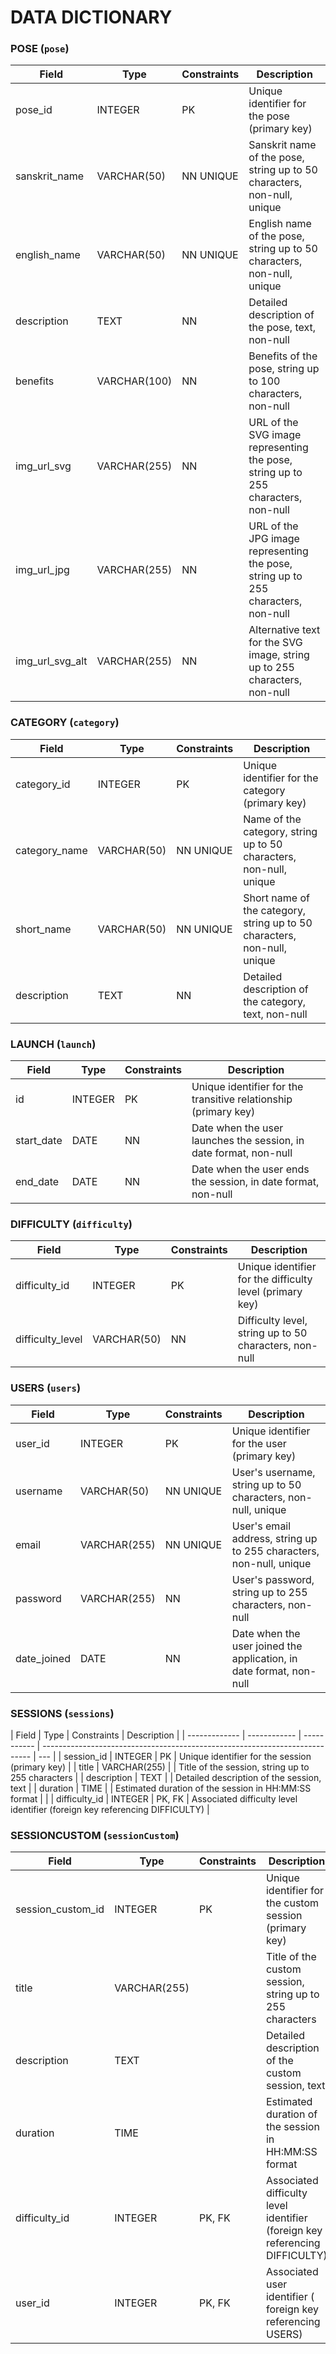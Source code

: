# DATA DICTIONARY

### POSE (`pose`)

| Field           | Type         | Constraints | Description                                                                       |
| --------------- | ------------ | ----------- | --------------------------------------------------------------------------------- |
| pose_id         | INTEGER      | PK          | Unique identifier for the pose (primary key)                                      |
| sanskrit_name   | VARCHAR(50)  | NN UNIQUE   | Sanskrit name of the pose, string up to 50 characters, non-null, unique           |
| english_name    | VARCHAR(50)  | NN UNIQUE   | English name of the pose, string up to 50 characters, non-null, unique            |
| description     | TEXT         | NN          | Detailed description of the pose, text, non-null                                  |
| benefits        | VARCHAR(100) | NN          | Benefits of the pose, string up to 100 characters, non-null                       |
| img_url_svg     | VARCHAR(255) | NN          | URL of the SVG image representing the pose, string up to 255 characters, non-null |
| img_url_jpg     | VARCHAR(255) | NN          | URL of the JPG image representing the pose, string up to 255 characters, non-null |
| img_url_svg_alt | VARCHAR(255) | NN          | Alternative text for the SVG image, string up to 255 characters, non-null         |

### CATEGORY (`category`)

| Field         | Type        | Constraints | Description                                                              |
| ------------- | ----------- | ----------- | ------------------------------------------------------------------------ |
| category_id   | INTEGER     | PK          | Unique identifier for the category (primary key)                         |
| category_name | VARCHAR(50) | NN UNIQUE   | Name of the category, string up to 50 characters, non-null, unique       |
| short_name    | VARCHAR(50) | NN UNIQUE   | Short name of the category, string up to 50 characters, non-null, unique |
| description   | TEXT        | NN          | Detailed description of the category, text, non-null                     |

### LAUNCH (`launch`)

| Field      | Type    | Constraints | Description                                                       |
| ---------- | ------- | ----------- | ----------------------------------------------------------------- |
| id         | INTEGER | PK          | Unique identifier for the transitive relationship (primary key)   |
| start_date | DATE    | NN          | Date when the user launches the session, in date format, non-null |
| end_date   | DATE    | NN          | Date when the user ends the session, in date format, non-null     |

### DIFFICULTY (`difficulty`)

| Field            | Type        | Constraints | Description                                              |
| ---------------- | ----------- | ----------- | -------------------------------------------------------- |
| difficulty_id    | INTEGER     | PK          | Unique identifier for the difficulty level (primary key) |
| difficulty_level | VARCHAR(50) | NN          | Difficulty level, string up to 50 characters, non-null   |

### USERS (`users`)

| Field       | Type         | Constraints | Description                                                         |
| ----------- | ------------ | ----------- | ------------------------------------------------------------------- |
| user_id     | INTEGER      | PK          | Unique identifier for the user (primary key)                        |
| username    | VARCHAR(50)  | NN UNIQUE   | User's username, string up to 50 characters, non-null, unique       |
| email       | VARCHAR(255) | NN UNIQUE   | User's email address, string up to 255 characters, non-null, unique |
| password    | VARCHAR(255) | NN          | User's password, string up to 255 characters, non-null              |
| date_joined | DATE         | NN          | Date when the user joined the application, in date format, non-null |

### SESSIONS (`sessions`)

| Field         | Type         | Constraints | Description                                                                 |
| ------------- | ------------ | ----------- | --------------------------------------------------------------------------- | --- |
| session_id    | INTEGER      | PK          | Unique identifier for the session (primary key)                             |
| title         | VARCHAR(255) |             | Title of the session, string up to 255 characters                           |
| description   | TEXT         |             | Detailed description of the session, text                                   |
| duration      | TIME         |             | Estimated duration of the session in HH:MM:SS format                        |     |
| difficulty_id | INTEGER      | PK, FK      | Associated difficulty level identifier (foreign key referencing DIFFICULTY) |

### SESSIONCUSTOM (`sessionCustom`)

| Field             | Type         | Constraints | Description                                                                 |
| ----------------- | ------------ | ----------- | --------------------------------------------------------------------------- |
| session_custom_id | INTEGER      | PK          | Unique identifier for the custom session (primary key)                      |
| title             | VARCHAR(255) |             | Title of the custom session, string up to 255 characters                    |
| description       | TEXT         |             | Detailed description of the custom session, text                            |
| duration          | TIME         |             | Estimated duration of the session in HH:MM:SS format                        |
| difficulty_id     | INTEGER      | PK, FK      | Associated difficulty level identifier (foreign key referencing DIFFICULTY) |
| user_id           | INTEGER      | PK, FK      | Associated user identifier ( foreign key referencing USERS)                 |

